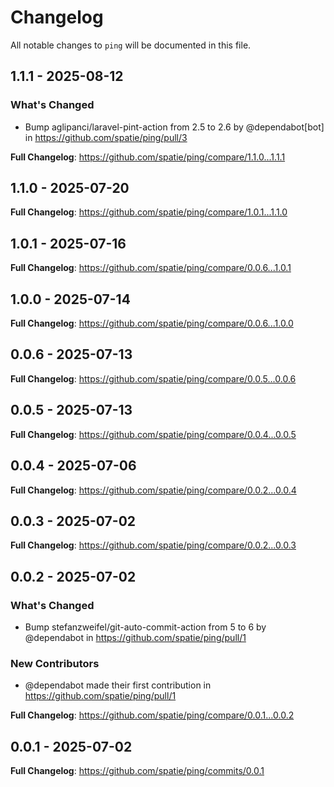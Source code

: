 # Changelog

All notable changes to `ping` will be documented in this file.

## 1.1.1 - 2025-08-12

### What's Changed

* Bump aglipanci/laravel-pint-action from 2.5 to 2.6 by @dependabot[bot] in https://github.com/spatie/ping/pull/3

**Full Changelog**: https://github.com/spatie/ping/compare/1.1.0...1.1.1

## 1.1.0 - 2025-07-20

**Full Changelog**: https://github.com/spatie/ping/compare/1.0.1...1.1.0

## 1.0.1 - 2025-07-16

**Full Changelog**: https://github.com/spatie/ping/compare/0.0.6...1.0.1

## 1.0.0 - 2025-07-14

**Full Changelog**: https://github.com/spatie/ping/compare/0.0.6...1.0.0

## 0.0.6 - 2025-07-13

**Full Changelog**: https://github.com/spatie/ping/compare/0.0.5...0.0.6

## 0.0.5 - 2025-07-13

**Full Changelog**: https://github.com/spatie/ping/compare/0.0.4...0.0.5

## 0.0.4 - 2025-07-06

**Full Changelog**: https://github.com/spatie/ping/compare/0.0.2...0.0.4

## 0.0.3 - 2025-07-02

**Full Changelog**: https://github.com/spatie/ping/compare/0.0.2...0.0.3

## 0.0.2 - 2025-07-02

### What's Changed

* Bump stefanzweifel/git-auto-commit-action from 5 to 6 by @dependabot in https://github.com/spatie/ping/pull/1

### New Contributors

* @dependabot made their first contribution in https://github.com/spatie/ping/pull/1

**Full Changelog**: https://github.com/spatie/ping/compare/0.0.1...0.0.2

## 0.0.1 - 2025-07-02

**Full Changelog**: https://github.com/spatie/ping/commits/0.0.1
